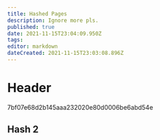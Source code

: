 ```yaml
---
title: Hashed Pages
description: Ignore more pls.
published: true
date: 2021-11-15T23:04:09.950Z
tags: 
editor: markdown
dateCreated: 2021-11-15T23:03:08.896Z
---
```


# Header
7bf07e68d2b145aaa232020e80d0006be6abd54e

## Hash 2